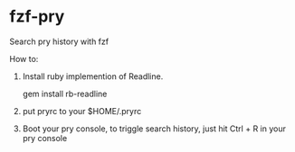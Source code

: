 # fzf-pry
Search pry history with fzf

How to:

1. Install ruby implemention of Readline.

    gem install rb-readline

2. put pryrc to your $HOME/.pryrc


3. Boot your pry console,  to triggle search history, just hit Ctrl + R in your pry console
